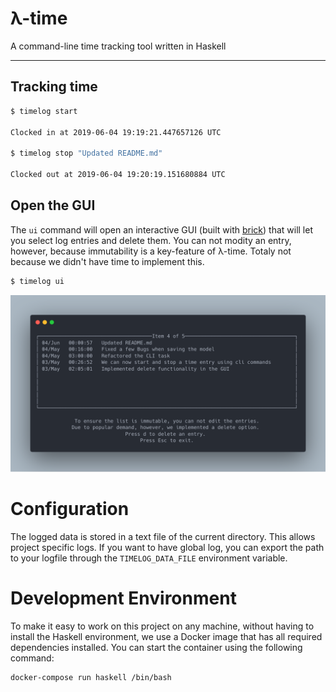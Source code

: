 # λ-time
A command-line time tracking tool written in Haskell

---

## Tracking time

```sh
$ timelog start

Clocked in at 2019-06-04 19:19:21.447657126 UTC

$ timelog stop "Updated README.md"

Clocked out at 2019-06-04 19:20:19.151680884 UTC
```

## Open the GUI

The `ui` command will open an interactive GUI (built with  [brick](https://github.com/jtdaugherty/brick)) that will let you select log entries and delete them. You can not modity an entry, however, because immutability is a key-feature of λ-time. Totaly not because we didn't have time to implement this.

```sh
$ timelog ui
```
![Screenshot](screenhot.png)

# Configuration

The logged data is stored in a text file of the current directory. This allows project specific
logs. If you want to have global log, you can export the path to your logfile through the
`TIMELOG_DATA_FILE` environment variable.


# Development Environment

To make it easy to work on this project on any machine, without having to install the Haskell environment, we use a Docker image that has all required dependencies installed. You can start the container using the following command:

```sh
docker-compose run haskell /bin/bash
```
